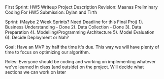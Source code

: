 First Sprint: HW5 Writeup 
  Project Description Revision:
    Maanas
  Preliminary Coding For HW5 Submission: 
    Dylan and Tirth

Sprint: (Maybe 2 Week Sprints? Need Deadline for this Final Proj)
  1). Business Understanding - Done
  2). Data Collection - Done
  3). Data Preparation 
  4). Modelling/Programming Architecture 
  5). Model Evaluation
  6). Decide Deployment or Nah? 
  
 Goal: Have an MVP by half the time it's due. This way we will have plenty of time to focus on optimizing our algorithm. 
 
 Roles: Everyone should be coding and working on implementing whatever we've learned in class (and outside) on the project. Will decide what sections we can work on later
